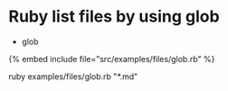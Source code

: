 # Ruby list files by using glob


* glob

{% embed include file="src/examples/files/glob.rb" %}

ruby examples/files/glob.rb  "*.md"
